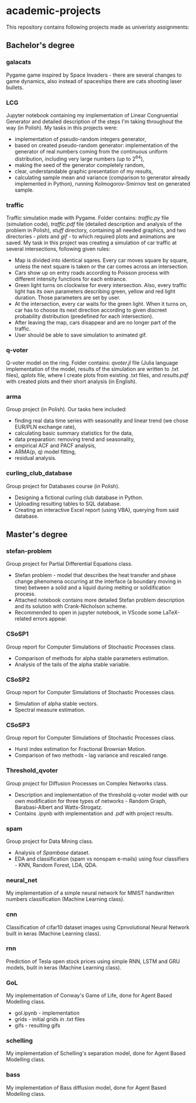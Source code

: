 # academic-projects
This repository contains following projects made as univeristy assignments:

## Bachelor's degree

### galacats
Pygame game inspired by Space Invaders - there are several changes to game dynamics, also instead of spaceships there are cats shooting laser bullets.

### LCG
Jupyter notebook containing my implementation of Linear Congruential Generator and detailed description of the steps I'm taking throughout the way (in Polish). My tasks in this projects were: 
<ul>
  <li> implementation of pseudo-random integers generator,</li>
  <li> based on created pseudo-random generator: implementation of the generator of real numbers coming from the continuous uniform distribution, including very large numbers (up to 2<sup>64</sup>),</li>
  <li> making the seed of the generator completely random,</li>
  <li> clear, understandable graphic presentation of my results,</li>
  <li> calculating sample mean and variance (comparison to generator already implemented in Python), running Kolmogorov-Smirnov test on generated sample.</li>
</ul>

### traffic

Traffic simulation made with Pygame. Folder contains: <em>traffic.py</em> file (simulation code), <em>traffic.pdf</em> file (detailed description and analysis of the problem in Polish), <em>stuff</em> directory, containing all needed graphics, and two directories - <em>plots</em> and <em>gif</em> - to which required plots and animations are saved. My task in this project was creating a simulation of car traffic at several intersections, following given rules:
<ul>
  <li> Map is divided into identical sqares. Every car moves square by square, unless the next square is taken or the car comes across an intersection. </li>
  <li> Cars show up on entry roads according to Poisson process with different intensity functions for each entrance. </li>
  <li> Green light turns on clockwise for every intersection. Also, every traffic light has its own parameters describing green, yellow and red light duration. Those parameters are set by user. </li>
  <li> At the intersection, every car waits for the green light. When it turns on, car has to choose its next direction according to given discreet probability distribution (predefined for each intersection). </li>
  <li> After leaving the map, cars disappear and are no longer part of the traffic. </li>
  <li> User should be able to save simulation to animated gif. </li>
</ul>

### q-voter

Q-voter model on the ring. Folder contains: <em>qvoter.jl</em> file (Julia language implementation of the model, results of the simulation are written to .txt files), <em>qplots</em> file, where I create plots from existing .txt files, and <em>results.pdf</em> with created plots and their short analysis (in English).

### arma

Group project (in Polish). Our tasks here included:
<ul>
  <li> finding real data time series with seasonality and linear trend (we chose EUR/PLN exchange rate), </li>
  <li> calculating basic summary statistics for the data, </li>
  <li> data preparation: removing trend and seasonality, </li>
  <li> empirical ACF and PACF analysis, </li>
  <li> ARMA(p, q) model fitting, </li>
  <li> residual analysis. </li>
</ul>

### curling_club_database

Group project for Databases course (in Polish).
<ul>
  <li> Designing a fictional curling club database in Python. </li>
  <li> Uploading resulting tables to SQL database. </li>
  <li> Creating an interactive Excel report (using VBA), querying from said database. </li>
</ul>

## Master's degree

### stefan-problem

Group project for Partial Differential Equations class. 
<ul>
  <li> Stefan problem - model that describes the heat transfer and phase change phenomena occurring at the interface (a boundary moving in time) between a solid and a liquid during melting or solidification process.</li>
  <li> Attached notebook contains more detailed Stefan problem description and its solution with Crank-Nicholson scheme.</li>
  <li> Recommended to open in jupyter notebook, in VScode some LaTeX-related errors appear.</li>
</ul>

### CSoSP1

Group report for Computer Simulations of Stochastic Processes class.
<ul>
  <li> Comparison of methods for alpha stable parameters estimation. </li>
  <li> Analysis of the tails of the alpha stable variable. </li>
</ul>

### CSoSP2

Group report for Computer Simulations of Stochastic Processes class.
<ul>
  <li> Simulation of alpha stable vectors. </li>
  <li> Spectral measure estimation. </li>
</ul>

### CSoSP3

Group report for Computer Simulations of Stochastic Processes class.
<ul>
  <li> Hurst index estimation for Fractional Brownian Motion. </li>
  <li> Comparison of two methods - lag variance and rescaled range. </li>
</ul>

### Threshold_qvoter

Group project for Diffusion Processes on Complex Networks class.
<ul>
  <li> Description and implementation of the threshold q-voter model with our own modification for three types of networks - Random Graph, Barabasi-Albert and Watts-Strogatz. </li>
  <li> Contains .ipynb with implementation and .pdf with project results. </li>
</ul>

### spam

Group project for Data Mining class.
<ul>
  <li> Analysis of  <i>Spambase</i> dataset. </li>
  <li> EDA and classification (spam vs nonspam e-mails) using four classifiers - KNN, Random Forest, LDA, QDA. </li>
</ul>

### neural_net

My implementation of a simple neural network for MNIST handwritten numbers classification (Machine Learning class).

### cnn

Classification of cifar10 dataset images using Cpnvolutional Neural Network built in keras (Machine Learning class).

### rnn

Prediction of Tesla open stock prices using simple RNN, LSTM and GRU models, built in keras (Machine Learning class).

### GoL

My implementation of Conway's Game of Life, done for Agent Based Modelling class.
<ul>
  <li> gol.ipynb - implementation </li>
  <li> grids - initial grids in .txt files </li>
  <li> gifs - resulting gifs </li>
</ul>

### schelling

My implementation of Schelling's separation model, done for Agent Based Modelling class.

### bass

My implementation of Bass diffusion model, done for Agent Based Modelling class.
